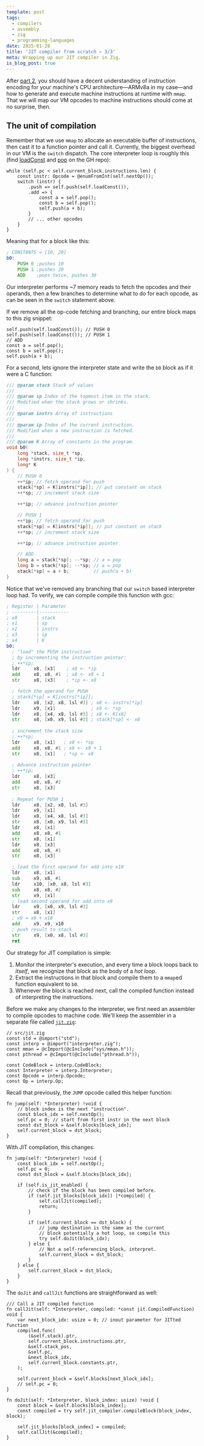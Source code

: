 ```yaml
---
template: post
tags:
  - compilers 
  - assembly 
  - zig 
  - programming-languages
date: 2025-01-28
title: 'JIT compiler from scratch – 3/3'
meta: Wrapping up our JIT compiler in Zig.
is_blog_post: true
---
```


After [part 2](/jit-02/), you should have a decent understanding of instruction encoding
for your machine's CPU architecture—ARMv8a in my case—and how to generate and execute machine instructions
at runtime with `mmap`. That we will map our VM opcodes to machine instructions should come at no surprise, then.

## The unit of compilation 

Remember that we use `mmap` to allocate an executable buffer of instructions,
then cast it to a function pointer and call it. 
Currently, the biggest overhead in our VM is the `switch` dispatch.
The core interpreter loop is roughly this
(find
[loadConst](https://github.com/srijan-paul/tinyjit/blob/1dabf1cb9bec88edcd7054bca5fe2c99294fa435/src/interpreter.zig#L71)
and 
[pop](https://github.com/srijan-paul/tinyjit/blob/1dabf1cb9bec88edcd7054bca5fe2c99294fa435/src/interpreter.zig#L83)
on the GH repo):

```zig
while (self.pc < self.current_block.instructions.len) {
    const instr: Opcode = @enumFromInt(self.nextOp());
    switch (instr) {
        .push => self.push(self.loadConst()),
        .add => {
            const a = self.pop();
            const b = self.pop();
            self.push(a + b);
        }
        // ... other opcodes 
    }
}
```

Meaning that for a block like this:

```asm
; CONSTANTS = [10, 20]
b0:
    PUSH 0 ;pushes 10
    PUSH 1 ;pushes 20
    ADD    ;pops twice, pushes 30
```

Our interpreter performs ~7 memory reads to fetch the opcodes 
and their operands, then a few branches to determine what to do for each 
opcode, as can be seen in the `switch` statement above.

If we remove all the op-code fetching and branching,
our entire block maps to this zig snippet:

```zig
self.push(self.loadConst()); // PUSH 0
self.push(self.loadConst()); // PUSH 1
// ADD
const a = self.pop();
const b = self.pop();
self.push(a + b);
```

For a second, lets ignore the interpreter state
and write the `b0` block as if it were a C function:

```c
/// @param stack Stack of values 
///
/// @param sp Index of the topmost item in the stack.
/// Modified when the stack grows or shrinks.
///
/// @param instrs Array of instructions
///
/// @param ip Index of the current instruction.
/// Modified when a new instruction is fetched.
///
/// @param K Array of constants in the program.
void b0(
    long *stack, size_t *sp, 
    long *instrs, size_t *ip, 
    long* K
) {
    // PUSH 0
    ++*ip; // fetch operand for push
    stack[*sp] = K[instrs[*ip]]; // put constant on stack
    ++*sp; // increment stack size

    ++*ip; // advance instruction pointer

    // PUSH 1
    ++*ip; // fetch operand for push
    stack[*sp] = K[instrs[*ip]]; // put constant on stack
    ++*sp; // increment stack size

    ++*ip; // advance instruction pointer

    // ADD
    long a = stack[*sp]; --*sp; // a = pop 
    long b = stack[*sp]; --*sp; // a = pop
    stack[*sp] = a + b;         // push(a + b)
}
```

Notice that we've removed any branching that our `switch` based interpreter loop had.
To verify, we can compile compile this function with gcc:

```asm
; Register | Parameter
; ---------|-----------
; x0       | stack
; x1       | sp
; x2       | instrs
; x3       | ip
; x4       | K
b0:
  ; "load" the PUSH instruction
  ; by incrementing the instruction pointer:
  ; ++*ip;
  ldr     x8, [x3]    ; x8 <- *ip
  add     x8, x8, #1  ; x8 <- x8 + 1
  str     x8, [x3]    ; *ip <- x8

  ; fetch the operand for PUSH
  ; stack[*sp] = K[instrs[*ip]];
  ldr     x8, [x2, x8, lsl #3] ; x8 <- instrs[*ip]
  ldr     x9, [x1]             ; x9 <- *sp
  ldr     x8, [x4, x8, lsl #3] ; x8 <- K[x8]
  str     x8, [x0, x9, lsl #3] ; stack[*sp] <- x8
    
  ; increment the stack size
  ; ++*sp;
  ldr     x8, [x1]   ; x8 <- *sp
  add     x8, x8, #1 ; x8 <- x8 + 1
  str     x8, [x1]   ; *sp <- x8
    
  ; Advance instruction pointer 
  ; ++*ip;
  ldr     x8, [x3]
  add     x8, x8, #2
  str     x8, [x3]
    
  ; Repeat for PUSH 1
  ldr     x8, [x2, x8, lsl #3]
  ldr     x9, [x1]
  ldr     x8, [x4, x8, lsl #3]
  str     x8, [x0, x9, lsl #3]
  ldr     x8, [x1]
  add     x8, x8, #1
  str     x8, [x1]
  ldr     x8, [x3]
  add     x8, x8, #1
  str     x8, [x3]

  ; load the first operand for add into x10
  ldr     x8, [x1]
  sub     x9, x8, #1
  ldr     x10, [x0, x8, lsl #3]
  sub     x8, x8, #2
  str     x9, [x1]
  ; load second operand for add into x9
  ldr     x9, [x0, x9, lsl #3]
  str     x8, [x1]
  ; x9 = x9 + x10
  add     x9, x9, x10
  ; push result to stack
  str     x9, [x0, x8, lsl #3]
  ret
```

Our strategy for JIT compilation is simple:

1. Monitor the interpreter's execution, and every time a block
   loops back to *itself*, we recognize that block as the body of a *hot loop*.
2. Extract the instructions in that block and compile them to a `mmap`ed
   function equivalent to `b0`.
3. Whenever the block is reached next, call the compiled function instead
   of interpreting the instructions.

Before we make any changes to the interpreter, we first need an assembler to compile opcodes to machine code.
We'll keep the assembler in a separate file called [`jit.zig`](https://github.com/srijan-paul/tinyjit/blob/1dabf1cb9bec88edcd7054bca5fe2c99294fa435/src/jit.zig):

```zig
// src/jit.zig
const std = @import("std");
const interp = @import("interpreter.zig");
const mman = @cImport(@cInclude("sys/mman.h"));
const pthread = @cImport(@cInclude("pthread.h"));

const CodeBlock = interp.CodeBlock;
const Interpreter = interp.Interpreter;
const Opcode = interp.Opcode;
const Op = interp.Op;
```


Recall that previously, the `JUMP` opcode called this helper function:

```zig
fn jump(self: *Interpreter) !void {
    // block index is the next "instruction".
    const block_idx = self.nextOp();
    self.pc = 0; // start from first instr in the next block
    const dst_block = &self.blocks[block_idx];
    self.current_block = dst_block;
}
```

With JIT compilation, this changes: 

```zig
fn jump(self: *Interpreter) !void {
    const block_idx = self.nextOp();
    self.pc = 0;
    const dst_block = &self.blocks[block_idx];
    
    if (self.is_jit_enabled) {
        // check if the block has been compiled before.
        if (self.jit_blocks[block_idx]) |*compiled| {
            self.callJit(compiled);
            return;
        }

        if (self.current_block == dst_block) {
            // jump destination is the same as the current
            // block potentially a hot loop, so compile this
            try self.doJit(block_idx);
        } else {
            // Not a self-referencing block, interpret.
            self.current_block = dst_block;
        }
    } else {
        self.current_block = dst_block;
    }
}
```

The `doJit` and `callJit` functions are straightforward as well:

```zig
/// Call a JIT compiled function
fn callJit(self: *Interpreter, compiled: *const jit.CompiledFunction) void {
    var next_block_idx: usize = 0; // inout parameter for JITted function
    compiled.func(
        (&self.stack).ptr,
        self.current_block.instructions.ptr,
        &self.stack_pos,
        &self.pc,
        &next_block_idx,
        self.current_block.constants.ptr,
    );

    self.current_block = &self.blocks[next_block_idx];
    // self.pc = 0;
}

fn doJit(self: *Interpreter, block_index: usize) !void {
    const block = &self.blocks[block_index];
    const compiled = try self.jit_compiler.compileBlock(block_index, block);

    self.jit_blocks[block_index] = compiled;
    self.callJit(&compiled);
}
```
